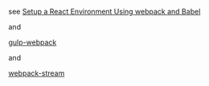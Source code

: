 

see [Setup a React Environment Using webpack and Babel
](https://scotch.io/tutorials/setup-a-react-environment-using-webpack-and-babel)

and

[gulp-webpack](https://www.npmjs.com/package/gulp-webpack)

and

[webpack-stream](https://webpack.github.io/docs/usage-with-gulp.html)